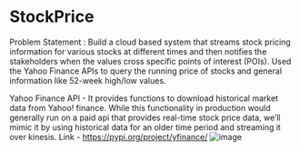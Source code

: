 # StockPrice
Problem Statement : Build a cloud based system that streams stock pricing information for various stocks at different times and then notifies the stakeholders when the values cross specific points of interest (POIs). Used the Yahoo Finance APIs to query the running price of stocks and general information like 52-week high/low values.

Yahoo Finance API - It provides functions to download historical market data from Yahoo!
finance. While this functionality in production would generally run on a paid api that provides
real-time stock price data, we’ll mimic it by using historical data for an older time period and
streaming it over kinesis.
Link - https://pypi.org/project/yfinance/
![image](https://user-images.githubusercontent.com/45310865/134320629-011a96d6-3d05-48d2-a0e6-71a08080801b.png)
